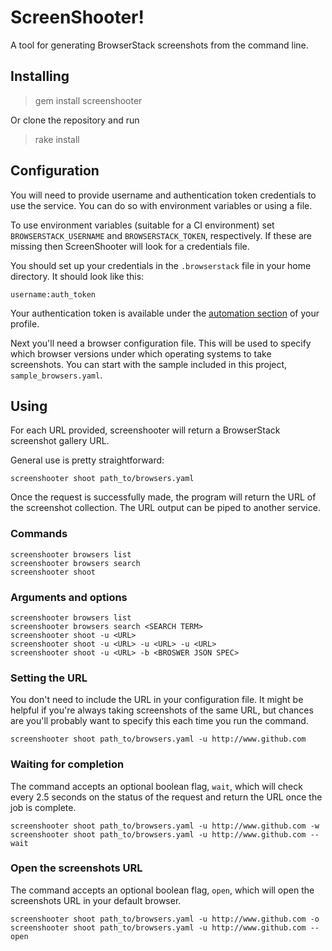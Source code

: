 # ScreenShooter!

A tool for generating BrowserStack screenshots from the command line.

## Installing

> gem install screenshooter

Or clone the repository and run

> rake install

## Configuration

You will need to provide username and authentication token credentials
to use the service. You can do so with environment variables or using a
file.

To use environment variables (suitable for a CI environment) set
`BROWSERSTACK_USERNAME` and `BROWSERSTACK_TOKEN`, respectively. If these
are missing then ScreenShooter will look for a credentials file.

You should set up your credentials in the `.browserstack` file in your
home directory. It should look like this:

    username:auth_token

Your authentication token is available under the
[automation section](https://www.browserstack.com/accounts/automate-keys)
of your profile.

Next you'll need a browser configuration file. This will be used to
specify which browser versions under which operating systems to take
screenshots. You can start with the sample included in this project,
`sample_browsers.yaml`.

## Using

For each URL provided, screenshooter will return a BrowserStack
screenshot gallery URL.

General use is pretty straightforward:

    screenshooter shoot path_to/browsers.yaml

Once the request is successfully made, the program will return the URL
of the screenshot collection. The URL output can be piped to another
service.

### Commands

    screenshooter browsers list
    screenshooter browsers search
    screenshooter shoot

### Arguments and options

    screenshooter browsers list
    screenshooter browsers search <SEARCH TERM>
    screenshooter shoot -u <URL>
    screenshooter shoot -u <URL> -u <URL> -u <URL>
    screenshooter shoot -u <URL> -b <BROSWER JSON SPEC>

### Setting the URL

You don't need to include the URL in your configuration file. It might
be helpful if you're always taking screenshots of the same URL, but
chances are you'll probably want to specify this each time you run the
command.

    screenshooter shoot path_to/browsers.yaml -u http://www.github.com

### Waiting for completion

The command accepts an optional boolean flag, `wait`, which will check
every 2.5 seconds on the status of the request and return the URL once
the job is complete.

    screenshooter shoot path_to/browsers.yaml -u http://www.github.com -w
    screenshooter shoot path_to/browsers.yaml -u http://www.github.com --wait

### Open the screenshots URL

The command accepts an optional boolean flag, `open`, which will open
the screenshots URL in your default browser.

    screenshooter shoot path_to/browsers.yaml -u http://www.github.com -o
    screenshooter shoot path_to/browsers.yaml -u http://www.github.com --open

